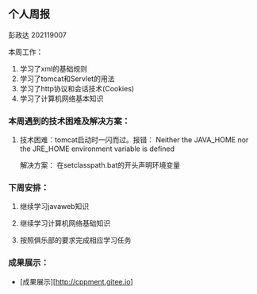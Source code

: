 ## 个人周报

彭政达 202119007

本周工作：

1. 学习了xml的基础规则
2. 学习了tomcat和Servlet的用法
3. 学习了http协议和会话技术(Cookies)
4. 学习了计算机网络基本知识

### 本周遇到的技术困难及解决方案：

1. 技术困难：tomcat启动时一闪而过。报错： Neither the JAVA_HOME nor the JRE_HOME environment variable is defined 

   解决方案： 在setclasspath.bat的开头声明环境变量 

### 下周安排：

1. 继续学习javaweb知识
2. 继续学习计算机网络基础知识

3. 按照俱乐部的要求完成相应学习任务

### 成果展示：

* [成果展示][http://cppment.gitee.io]

